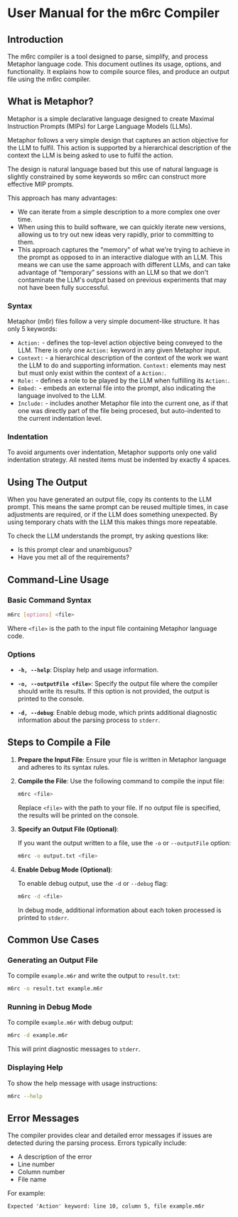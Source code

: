 # **User Manual for the m6rc Compiler**

## **Introduction**
The m6rc compiler is a tool designed to parse, simplify, and process Metaphor language code.  This document outlines
its usage, options, and functionality.  It explains how to compile source files, and produce an output file using the
m6rc compiler.

## What is Metaphor?

Metaphor is a simple declarative language designed to create Maximal Instruction Prompts (MIPs) for Large Language
Models (LLMs).

Metaphor follows a very simple design that captures an action objective for the LLM to fulfil.  This action is supported by a
hierarchical description of the context the LLM is being asked to use to fulfil the action.

The design is natural language based but this use of natural language is slightly constrained by some keywords so m6rc can
construct more effective MIP prompts.

This approach has many advantages:

- We can iterate from a simple description to a more complex one over time.
- When using this to build software, we can quickly iterate new versions, allowing us to try out new ideas very rapidly,
  prior to committing to them.
- This approach captures the "memory" of what we're trying to achieve in the prompt as opposed to in an interactive dialogue
  with an LLM.  This means we can use the same approach with different LLMs, and can take advantage of "temporary" sessions
  with an LLM so that we don't contaminate the LLM's output based on previous experiments that may not have been fully
  successful.

### Syntax

Metaphor (m6r) files follow a very simple document-like structure.  It has only 5 keywords:

- `Action:` - defines the top-level action objective being conveyed to the LLM.  There is only one `Action:` keyword
  in any given Metaphor input.
- `Context:` - a hierarchical description of the context of the work we want the LLM to do and supporting information.
  `Context:` elements may nest but must only exist within the context of a `Action:`.
- `Role:` - defines a role to be played by the LLM when fulfilling its `Action:`.
- `Embed:` - embeds an external file into the prompt, also indicating the language involved to the LLM.
- `Include:` - includes another Metaphor file into the current one, as if that one was directly part of the file being
  procesed, but auto-indented to the current indentation level.

### Indentation

To avoid arguments over indentation, Metaphor supports only one valid indentation strategy.  All nested items must be
indented by exactly 4 spaces.

## Using The Output

When you have generated an output file, copy its contents to the LLM prompt.  This means the same prompt can be reused
multiple times, in case adjustments are required, or if the LLM does something unexpected.  By using temporary chats with the
LLM this makes things more repeatable.

To check the LLM understands the prompt, try asking questions like:

- Is this prompt clear and unambiguous?
- Have you met all of the requirements?

## Command-Line Usage

### Basic Command Syntax

```bash
m6rc [options] <file>
```

Where `<file>` is the path to the input file containing Metaphor language code.

### Options

- **`-h, --help`**: Display help and usage information.
  
- **`-o, --outputFile <file>`**: Specify the output file where the compiler should write its results. If this option is not provided, the output is printed to the console.

- **`-d, --debug`**: Enable debug mode, which prints additional diagnostic information about the parsing process to `stderr`.

## Steps to Compile a File

1. **Prepare the Input File**: Ensure your file is written in Metaphor language and adheres to its syntax rules.
   
2. **Compile the File**: Use the following command to compile the input file:

   ```bash
   m6rc <file>
   ```

   Replace `<file>` with the path to your file. If no output file is specified, the results will be printed on the console.

3. **Specify an Output File (Optional)**:

   If you want the output written to a file, use the `-o` or `--outputFile` option:

   ```bash
   m6rc -o output.txt <file>
   ```

4. **Enable Debug Mode (Optional)**:

   To enable debug output, use the `-d` or `--debug` flag:

   ```bash
   m6rc -d <file>
   ```

   In debug mode, additional information about each token processed is printed to `stderr`.

## Common Use Cases

### Generating an Output File

To compile `example.m6r` and write the output to `result.txt`:

```bash
m6rc -o result.txt example.m6r
```

### Running in Debug Mode

To compile `example.m6r` with debug output:

```bash
m6rc -d example.m6r
```

This will print diagnostic messages to `stderr`.

### Displaying Help

To show the help message with usage instructions:

```bash
m6rc --help
```

## Error Messages

The compiler provides clear and detailed error messages if issues are detected during the parsing process. Errors typically include:
- A description of the error
- Line number
- Column number
- File name

For example:
```
Expected 'Action' keyword: line 10, column 5, file example.m6r
```
